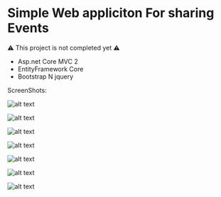 
# Simple Web appliciton For sharing Events
:warning: This project is not completed yet :warning:

* Asp.net Core MVC 2
* EntityFramework Core
* Bootstrap N jquery

ScreenShots:


![alt text](http://uupload.ir/files/u19q_overview.png)

![alt text](http://uupload.ir/files/5eo1_login.png)

![alt text](http://uupload.ir/files/z3rl_search.png)

![alt text](http://uupload.ir/files/kzzz_detail.png)

![alt text](http://uupload.ir/files/24yz_userevents.png)

![alt text](http://uupload.ir/files/4rbj_pays.png)

![alt text](http://uupload.ir/files/padq_createevent.png)









